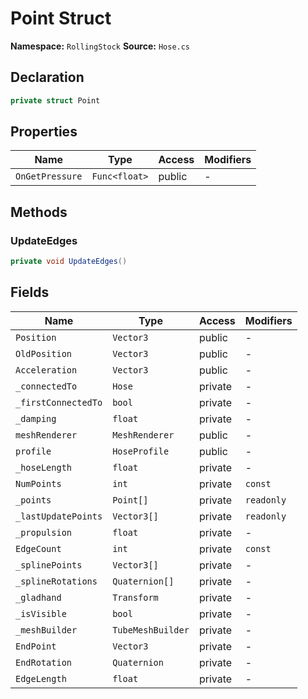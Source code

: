 # Point Struct

**Namespace:** `RollingStock`
**Source:** `Hose.cs`

## Declaration

```csharp
private struct Point
```

## Properties

| Name | Type | Access | Modifiers |
|------|------|--------|-----------|
| `OnGetPressure` | `Func<float>` | public | - |

## Methods

### UpdateEdges

```csharp
private void UpdateEdges()
```

## Fields

| Name | Type | Access | Modifiers |
|------|------|--------|-----------|
| `Position` | `Vector3` | public | - |
| `OldPosition` | `Vector3` | public | - |
| `Acceleration` | `Vector3` | public | - |
| `_connectedTo` | `Hose` | private | - |
| `_firstConnectedTo` | `bool` | private | - |
| `_damping` | `float` | private | - |
| `meshRenderer` | `MeshRenderer` | public | - |
| `profile` | `HoseProfile` | public | - |
| `_hoseLength` | `float` | private | - |
| `NumPoints` | `int` | private | `const` |
| `_points` | `Point[]` | private | `readonly` |
| `_lastUpdatePoints` | `Vector3[]` | private | `readonly` |
| `_propulsion` | `float` | private | - |
| `EdgeCount` | `int` | private | `const` |
| `_splinePoints` | `Vector3[]` | private | - |
| `_splineRotations` | `Quaternion[]` | private | - |
| `_gladhand` | `Transform` | private | - |
| `_isVisible` | `bool` | private | - |
| `_meshBuilder` | `TubeMeshBuilder` | private | - |
| `EndPoint` | `Vector3` | private | - |
| `EndRotation` | `Quaternion` | private | - |
| `EdgeLength` | `float` | private | - |

